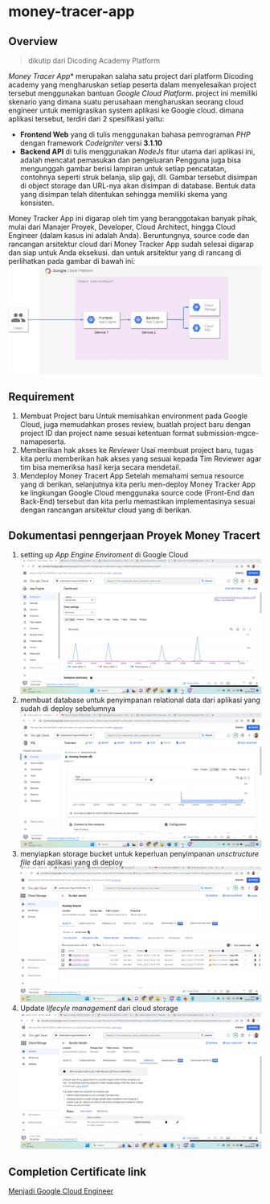 # money-tracer-app
## Overview
> dikutip dari Dicoding Academy Platform

*Money Tracer App** merupakan salaha satu project dari platform Dicoding academy yang mengharuskan setiap peserta dalam menyelesaikan project tersebut menggunakan bantuan *Google Cloud Platform*. project ini memiliki skenario yang dimana suatu perusahaan mengharuskan seorang cloud engineer untuk memigrasikan system aplikasi ke Google cloud. dimana aplikasi tersebut, terdiri dari 2 spesifikasi yaitu:
- **Frontend Web** yang di tulis menggunakan bahasa pemrograman *PHP* dengan framework *Codelgniter* versi **3.1.10**
- **Backend API** di tulis menggunakan *NodeJs*
fitur utama dari aplikasi ini, adalah mencatat pemasukan dan pengeluaran Pengguna juga bisa mengunggah gambar berisi lampiran untuk setiap pencatatan, contohnya seperti struk belanja, slip gaji, dll. Gambar tersebut disimpan di object storage dan URL-nya akan disimpan di database. Bentuk data yang disimpan telah ditentukan sehingga memiliki skema yang konsisten.

Money Tracker App ini digarap oleh tim yang beranggotakan banyak pihak, mulai dari Manajer Proyek, Developer, Cloud Architect, hingga Cloud Engineer (dalam kasus ini adalah Anda). Beruntungnya, source code dan rancangan arsitektur cloud dari Money Tracker App sudah selesai digarap dan siap untuk Anda eksekusi. 
dan untuk arsitektur yang di rancang di perlihatkan pada gambar di bawah ini:
![Google Cloud Architecture](https://github.com/zalas07/money-tracer-app/blob/main/arsitektur%20google.jpeg)

## Requirement

1. Membuat Project baru
  Untuk memisahkan environment pada Google Cloud, juga memudahkan proses review, buatlah project baru dengan project ID dan project name sesuai ketentuan format   submission-mgce-namapeserta.
2. Memberikan hak akses ke *Reviewer*
   Usai membuat project baru, tugas kita perlu memberikan hak akses yang sesuai kepada Tim Reviewer  agar tim bisa memeriksa hasil kerja secara mendetail.
3. Mendeploy Money Tracert App
   Setelah memahami semua resource yang di berikan, selanjutnya kita perlu men-deploy Money Tracker App ke lingkungan Google Cloud menggunaka source code (Front-End dan Back-End) tersebut dan kita perlu memastikan implementasinya sesuai dengan rancangan arsitektur cloud yang di berikan.


## Dokumentasi penngerjaan Proyek Money Tracert

1. setting up *App Engine Enviroment* di Google Cloud
  ![Setting up App Engine](https://github.com/zalas07/money-tracer-app/blob/main/app%20engine.png)
2. membuat database untuk penyimpanan relational data dari aplikasi yang sudah di deploy sebelumnya
   ![setting up database *MYSQL*](https://github.com/zalas07/money-tracer-app/blob/main/cloud%20SQL1.png)
3. menyiapkan storage bucket untuk keperluan penyimpanan *unsctructure file* dari aplikasi yang di deploy
   ![Setting up Cloud Storage Bucket](https://github.com/zalas07/money-tracer-app/blob/main/storage%20bucket2.png)
4. Update *lifecyle management* dari cloud storage
   ![lifecycle management cloud storage](https://github.com/zalas07/money-tracer-app/blob/main/lifecycle%20management.png)


 ## Completion Certificate link
 [Menjadi Google Cloud Engineer](https://drive.google.com/file/d/1DBF241jEmIwcAmpQqOVH_IxGbHBA85SD/view?usp=sharing)


